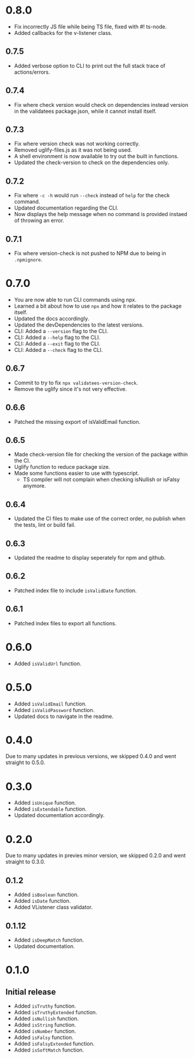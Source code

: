 # 0.8.0

- Fix incorrectly JS file while being TS file, fixed with #! ts-node.
- Added callbacks for the v-listener class.

## 0.7.5

- Added verbose option to CLI to print out the full stack trace of actions/errors.

## 0.7.4

- Fix where check version would check on dependencies instead version in the validatees package.json, while it cannot install itself.

## 0.7.3

- Fix where version check was not working correctly.
- Removed uglify-files.js as it was not being used.
- A shell environment is now available to try out the built in functions.
- Updated the check-version to check on the dependencies only.

## 0.7.2

- Fix where `-c -h` would run `--check` instead of `help` for the check command.
- Updated documentation regarding the CLI.
- Now displays the help message when no command is provided instaed of throwing an error.

## 0.7.1

- Fix where version-check is not pushed to NPM due to being in `.npmignore`.

# 0.7.0

- You are now able to run CLI commands using npx.
- Learned a bit about how to use `npx` and how it relates to the package itself.
- Updated the docs accordingly.
- Updated the devDependencies to the latest versions.
- CLI: Added a `--version` flag to the CLI.
- CLI: Added a `--help` flag to the CLI.
- CLI: Added a `--exit` flag to the CLI.
- CLI: Added a `--check` flag to the CLI.

## 0.6.7

- Commit to try to fix `npx validatees-version-check`.
- Remove the uglify since it's not very effective.

## 0.6.6

- Patched the missing export of isValidEmail function.

## 0.6.5

- Made check-version file for checking the version of the package within the CI.
- Uglify function to reduce package size.
- Made some functions easier to use with typescript.
  - TS compiler will not complain when checking isNullish or isFalsy anymore.

## 0.6.4

- Updated the CI files to make use of the correct order, no publish when the tests, lint or build fail.

## 0.6.3

- Updated the readme to display seperately for npm and github.

## 0.6.2

- Patched index file to include `isValidDate` function.

## 0.6.1

- Patched index files to export all functions.

# 0.6.0

- Added `isValidUrl` function.

# 0.5.0

- Added `isValidEmail` function.
- Added `isValidPassword` function.
- Updated docs to navigate in the readme.

# 0.4.0

Due to many updates in previous versions, we skipped 0.4.0 and went straight to 0.5.0.

# 0.3.0

- Added `isUnique` function.
- Added `isExtendable` function.
- Updated documentation accordingly.

# 0.2.0

Due to many updates in previes minor version, we skipped 0.2.0 and went straight to 0.3.0.

## 0.1.2

- Added `isBoolean` function.
- Added `isDate` function.
- Added VListener class validator.

## 0.1.12

- Added `isDeepMatch` function.
- Updated documentation.

# 0.1.0

## Initial release

- Added `isTruthy` function.
- Added `isTruthyExtended` function.
- Added `isNullish` function.
- Added `isString` function.
- Added `isNumber` function.
- Added `isFalsy` function.
- Added `isFalsyExtended` function.
- Added `isSoftMatch` function.
